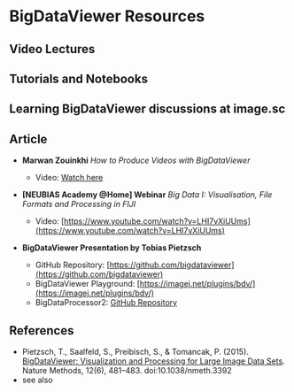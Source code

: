 # BigDataViewer Resources

## Video Lectures

 
## Tutorials and Notebooks

## Learning BigDataViewer discussions at image.sc
 
## Article


- **Marwan Zouinkhi** *How to Produce Videos with BigDataViewer*   
  - Video: [Watch here](https://www.youtube.com/watch?v=vXu4ZOboEio)

- **[NEUBIAS Academy @Home] Webinar** *Big Data I: Visualisation, File Formats and Processing in FIJI* 
  - Video: [https://www.youtube.com/watch?v=LHI7vXiUUms](https://www.youtube.com/watch?v=LHI7vXiUUms)

- **BigDataViewer Presentation by Tobias Pietzsch**
  - GitHub Repository: [https://github.com/bigdataviewer](https://github.com/bigdataviewer)
  - BigDataViewer Playground: [https://imagej.net/plugins/bdv/](https://imagej.net/plugins/bdv/)
  - BigDataProcessor2: [GitHub Repository](https://github.com/bigdataviewer/BigDataProcessor2)

## References 
  - Pietzsch, T., Saalfeld, S., Preibisch, S., & Tomancak, P. (2015). [BigDataViewer: Visualization and Processing for Large Image Data Sets](https://www.nature.com/articles/nmeth.3392). Nature Methods, 12(6), 481–483. doi:10.1038/nmeth.3392
  - see also 

